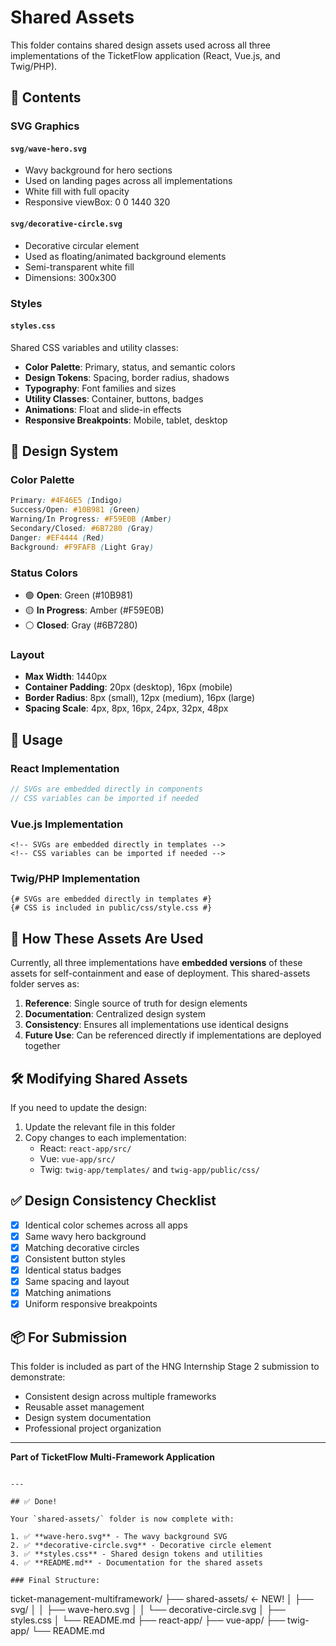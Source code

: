 # Shared Assets

This folder contains shared design assets used across all three implementations of the TicketFlow application (React, Vue.js, and Twig/PHP).

## 📁 Contents

### SVG Graphics

#### `svg/wave-hero.svg`
- Wavy background for hero sections
- Used on landing pages across all implementations
- White fill with full opacity
- Responsive viewBox: 0 0 1440 320

#### `svg/decorative-circle.svg`
- Decorative circular element
- Used as floating/animated background elements
- Semi-transparent white fill
- Dimensions: 300x300

### Styles

#### `styles.css`
Shared CSS variables and utility classes:
- **Color Palette**: Primary, status, and semantic colors
- **Design Tokens**: Spacing, border radius, shadows
- **Typography**: Font families and sizes
- **Utility Classes**: Container, buttons, badges
- **Animations**: Float and slide-in effects
- **Responsive Breakpoints**: Mobile, tablet, desktop

## 🎨 Design System

### Color Palette
```css
Primary: #4F46E5 (Indigo)
Success/Open: #10B981 (Green)
Warning/In Progress: #F59E0B (Amber)
Secondary/Closed: #6B7280 (Gray)
Danger: #EF4444 (Red)
Background: #F9FAFB (Light Gray)
```

### Status Colors

- 🟢 **Open**: Green (#10B981)
- 🟡 **In Progress**: Amber (#F59E0B)
- ⚪ **Closed**: Gray (#6B7280)

### Layout

- **Max Width**: 1440px
- **Container Padding**: 20px (desktop), 16px (mobile)
- **Border Radius**: 8px (small), 12px (medium), 16px (large)
- **Spacing Scale**: 4px, 8px, 16px, 24px, 32px, 48px

## 📝 Usage

### React Implementation
```jsx
// SVGs are embedded directly in components
// CSS variables can be imported if needed
```

### Vue.js Implementation
```vue
<!-- SVGs are embedded directly in templates -->
<!-- CSS variables can be imported if needed -->
```

### Twig/PHP Implementation
```twig
{# SVGs are embedded directly in templates #}
{# CSS is included in public/css/style.css #}
```

## 🔄 How These Assets Are Used

Currently, all three implementations have **embedded versions** of these assets for self-containment and ease of deployment. This shared-assets folder serves as:

1. **Reference**: Single source of truth for design elements
2. **Documentation**: Centralized design system
3. **Consistency**: Ensures all implementations use identical designs
4. **Future Use**: Can be referenced directly if implementations are deployed together

## 🛠️ Modifying Shared Assets

If you need to update the design:

1. Update the relevant file in this folder
2. Copy changes to each implementation:
   - React: `react-app/src/`
   - Vue: `vue-app/src/`
   - Twig: `twig-app/templates/` and `twig-app/public/css/`

## ✅ Design Consistency Checklist

- [x] Identical color schemes across all apps
- [x] Same wavy hero background
- [x] Matching decorative circles
- [x] Consistent button styles
- [x] Identical status badges
- [x] Same spacing and layout
- [x] Matching animations
- [x] Uniform responsive breakpoints

## 📦 For Submission

This folder is included as part of the HNG Internship Stage 2 submission to demonstrate:
- Consistent design across multiple frameworks
- Reusable asset management
- Design system documentation
- Professional project organization

---

**Part of TicketFlow Multi-Framework Application**
```

---

## ✅ Done!

Your `shared-assets/` folder is now complete with:

1. ✅ **wave-hero.svg** - The wavy background SVG
2. ✅ **decorative-circle.svg** - Decorative circle element
3. ✅ **styles.css** - Shared design tokens and utilities
4. ✅ **README.md** - Documentation for the shared assets

### Final Structure:
```
ticket-management-multiframework/
├── shared-assets/           ← NEW!
│   ├── svg/
│   │   ├── wave-hero.svg
│   │   └── decorative-circle.svg
│   ├── styles.css
│   └── README.md
├── react-app/
├── vue-app/
├── twig-app/
└── README.md